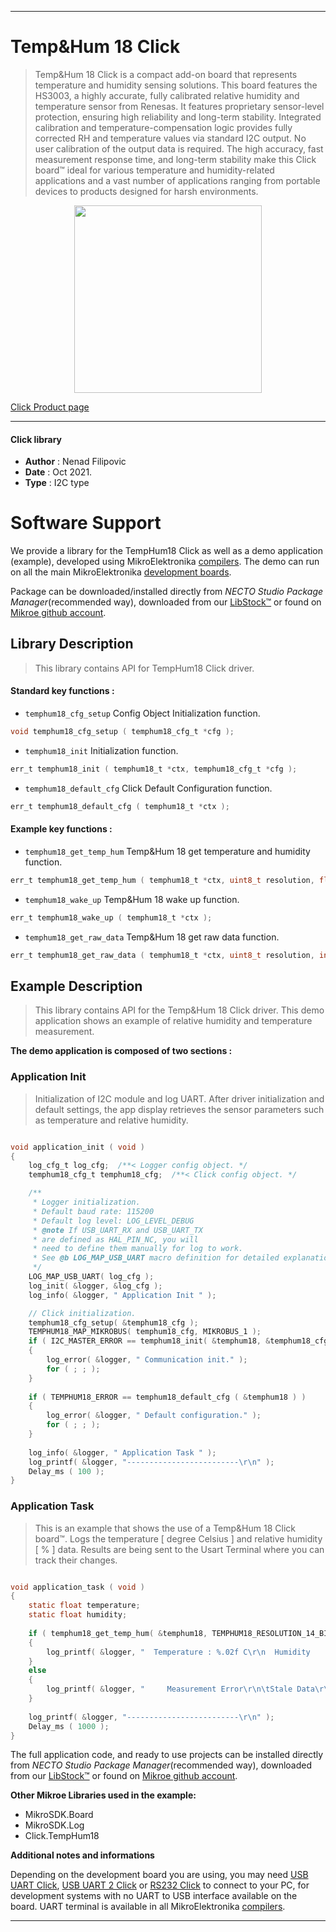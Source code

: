 
---
# Temp&Hum 18 Click

> Temp&Hum 18 Click is a compact add-on board that represents temperature and humidity sensing solutions. This board features the HS3003, a highly accurate, fully calibrated relative humidity and temperature sensor from Renesas. It features proprietary sensor-level protection, ensuring high reliability and long-term stability. Integrated calibration and temperature-compensation logic provides fully corrected RH and temperature values via standard I2C output. No user calibration of the output data is required. The high accuracy, fast measurement response time, and long-term stability make this Click board™ ideal for various temperature and humidity-related applications and a vast number of applications ranging from portable devices to products designed for harsh environments.

<p align="center">
  <img src="https://download.mikroe.com/images/click_for_ide/temphum18_click.png" height=300px>
</p>

[Click Product page](https://www.mikroe.com/temphum-18-click)

---


#### Click library

- **Author**        : Nenad Filipovic
- **Date**          : Oct 2021.
- **Type**          : I2C type


# Software Support

We provide a library for the TempHum18 Click
as well as a demo application (example), developed using MikroElektronika
[compilers](https://www.mikroe.com/necto-studio).
The demo can run on all the main MikroElektronika [development boards](https://www.mikroe.com/development-boards).

Package can be downloaded/installed directly from *NECTO Studio Package Manager*(recommended way), downloaded from our [LibStock&trade;](https://libstock.mikroe.com) or found on [Mikroe github account](https://github.com/MikroElektronika/mikrosdk_click_v2/tree/master/clicks).

## Library Description

> This library contains API for TempHum18 Click driver.

#### Standard key functions :

- `temphum18_cfg_setup` Config Object Initialization function.
```c
void temphum18_cfg_setup ( temphum18_cfg_t *cfg );
```

- `temphum18_init` Initialization function.
```c
err_t temphum18_init ( temphum18_t *ctx, temphum18_cfg_t *cfg );
```

- `temphum18_default_cfg` Click Default Configuration function.
```c
err_t temphum18_default_cfg ( temphum18_t *ctx );
```

#### Example key functions :

- `temphum18_get_temp_hum` Temp&Hum 18 get temperature and humidity function.
```c
err_t temphum18_get_temp_hum ( temphum18_t *ctx, uint8_t resolution, float *temperature, float *humidity );
```

- `temphum18_wake_up` Temp&Hum 18 wake up function.
```c
err_t temphum18_wake_up ( temphum18_t *ctx );
```

- `temphum18_get_raw_data` Temp&Hum 18 get raw data function.
```c
err_t temphum18_get_raw_data ( temphum18_t *ctx, uint8_t resolution, int16_t *temp, uint16_t *hum, uint8_t *status );
```

## Example Description

> This library contains API for the Temp&Hum 18 Click driver.
> This demo application shows an example of 
> relative humidity and temperature measurement.

**The demo application is composed of two sections :**

### Application Init

> Initialization of I2C module and log UART.
> After driver initialization and default settings, 
> the app display retrieves the sensor parameters 
> such as temperature and relative humidity.

```c

void application_init ( void ) 
{
    log_cfg_t log_cfg;  /**< Logger config object. */
    temphum18_cfg_t temphum18_cfg;  /**< Click config object. */

    /** 
     * Logger initialization.
     * Default baud rate: 115200
     * Default log level: LOG_LEVEL_DEBUG
     * @note If USB_UART_RX and USB_UART_TX 
     * are defined as HAL_PIN_NC, you will 
     * need to define them manually for log to work. 
     * See @b LOG_MAP_USB_UART macro definition for detailed explanation.
     */
    LOG_MAP_USB_UART( log_cfg );
    log_init( &logger, &log_cfg );
    log_info( &logger, " Application Init " );

    // Click initialization.
    temphum18_cfg_setup( &temphum18_cfg );
    TEMPHUM18_MAP_MIKROBUS( temphum18_cfg, MIKROBUS_1 );
    if ( I2C_MASTER_ERROR == temphum18_init( &temphum18, &temphum18_cfg ) ) 
    {
        log_error( &logger, " Communication init." );
        for ( ; ; );
    }
    
    if ( TEMPHUM18_ERROR == temphum18_default_cfg ( &temphum18 ) )
    {
        log_error( &logger, " Default configuration." );
        for ( ; ; );
    }
    
    log_info( &logger, " Application Task " );
    log_printf( &logger, "-------------------------\r\n" );
    Delay_ms ( 100 );
}

```

### Application Task

> This is an example that shows the use of a Temp&Hum 18 Click board™.
> Logs the temperature [ degree Celsius ] and relative humidity [ % ] data.
> Results are being sent to the Usart Terminal where you can track their changes.

```c

void application_task ( void ) 
{
    static float temperature;
    static float humidity;
    
    if ( temphum18_get_temp_hum( &temphum18, TEMPHUM18_RESOLUTION_14_BITS, &temperature, &humidity ) == TEMPHUM18_STATUS_VALID_DATA ) 
    {
        log_printf( &logger, "  Temperature : %.02f C\r\n  Humidity    : %.02f %%\r\n", temperature, humidity );
    } 
    else 
    {
        log_printf( &logger, "     Measurement Error\r\n\tStale Data\r\n" );    
    }
    
    log_printf( &logger, "-------------------------\r\n" );
    Delay_ms ( 1000 );
}

```

The full application code, and ready to use projects can be installed directly from *NECTO Studio Package Manager*(recommended way), downloaded from our [LibStock&trade;](https://libstock.mikroe.com) or found on [Mikroe github account](https://github.com/MikroElektronika/mikrosdk_click_v2/tree/master/clicks).

**Other Mikroe Libraries used in the example:**

- MikroSDK.Board
- MikroSDK.Log
- Click.TempHum18

**Additional notes and informations**

Depending on the development board you are using, you may need
[USB UART Click](https://www.mikroe.com/usb-uart-click),
[USB UART 2 Click](https://www.mikroe.com/usb-uart-2-click) or
[RS232 Click](https://www.mikroe.com/rs232-click) to connect to your PC, for
development systems with no UART to USB interface available on the board. UART
terminal is available in all MikroElektronika
[compilers](https://shop.mikroe.com/compilers).

---
